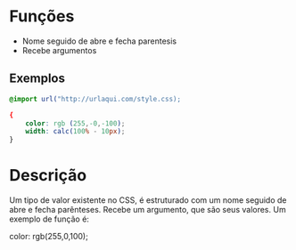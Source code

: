 # Funções

* Nome seguido de abre e fecha parentesis
* Recebe argumentos

## Exemplos

```css
@import url("http://urlaqui.com/style.css);

{
    color: rgb (255,-0,-100);
    width: calc(100% - 10px);
}   
```

# Descrição

Um tipo de valor existente no CSS, é estruturado com um nome seguido de abre e fecha parênteses.
Recebe um argumento, que são seus valores.
Um exemplo de função é:

color: rgb(255,0,100);